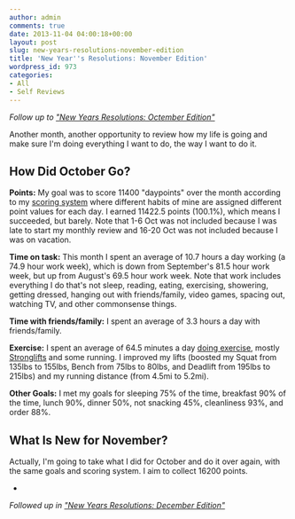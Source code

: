 ```yaml
---
author: admin
comments: true
date: 2013-11-04 04:00:18+00:00
layout: post
slug: new-years-resolutions-november-edition
title: 'New Year''s Resolutions: November Edition'
wordpress_id: 973
categories:
- All
- Self Reviews
---
```


_Follow up to ["New Years Resolutions: Octember Edition"](http://www.everydayutilitarian.com/essays/new-years-resolutions-octember-edition/)_

Another month, another opportunity to review how my life is going and make sure I'm doing everything I want to do, the way I want to do it.<!-- more -->






## How Did October Go?


**Points:** My goal was to score 11400 "daypoints" over the month according to my [scoring system](http://www.everydayutilitarian.com/essays/resolutions-update-june-edition/) where different habits of mine are assigned different point values for each day.  I earned 11422.5 points (100.1%), which means I succeeded, but barely.  Note that 1-6 Oct was not included because I was late to start my monthly review and 16-20 Oct was not included because I was on vacation.

**Time on task:** This month I spent an average of 10.7 hours a day working (a 74.9 hour work week), which is down from September's 81.5 hour work week, but up from August's 69.5 hour work week.  Note that work includes everything I do that's not sleep, reading, eating, exercising, showering, getting dressed, hanging out with friends/family, video games, spacing out, watching TV, and other commonsense things.

**Time with friends/family:** I spent an average of 3.3 hours a day with friends/family.

**Exercise:** I spent an average of 64.5 minutes a day [doing exercise](http://www.everydayutilitarian.com/logs/), mostly [Stronglifts](http://www.stronglifts.com/) and some running.  I improved my lifts (boosted my Squat from 135lbs to 155lbs, Bench from 75lbs to 80lbs, and Deadlift from 195lbs to 215lbs) and my running distance (from 4.5mi to 5.2mi).

**Other Goals:** I met my goals for sleeping 75% of the time, breakfast 90% of the time, lunch 90%, dinner 50%, not snacking 45%, cleanliness 93%, and order 88%.






## What Is New for November?


Actually, I'm going to take what I did for October and do it over again, with the same goals and scoring system.  I aim to collect 16200 points.

-

_Followed up in ["New Years Resolutions: December Edition"](http://www.everydayutilitarian.com/essays/new-years-resolutions-december-edition/)_
